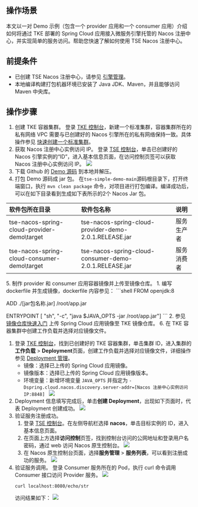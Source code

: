 ## 操作场景

本文以一对 Demo 示例（包含一个 provider 应用和一个 consumer 应用）介绍如何将通过 TKE 部署的 Spring Cloud 应用接入微服务引擎托管的 Nacos 注册中心，并实现简单的服务访问。帮助您快速了解如何使用 TSE Nacos 注册中心。



## 前提条件

- 已创建 TSE Nacos 注册中心，请参见 [引擎管理](https://cloud.tencent.com/document/product/1364/63997)。
- 本地编译构建打包机器环境已安装了 Java JDK、Maven，并且能够访问 Maven 中央库。



## 操作步骤

1. 创建 TKE 容器集群。
   登录 [TKE 控制台](https://console.cloud.tencent.com/tke2/cluster)，新建一个标准集群，容器集群所在的私有网络 VPC 需要与已创建好的 Nacos 引擎所在的私有网络保持一致。具体操作参见 [快速创建一个标准集群](https://cloud.tencent.com/document/product/457/54231)。
2. 获取 Nacos 注册中心实例访问 IP。
   登录 [TSE 控制台](https://console.cloud.tencent.com/tse)，单击已创建好的 Nacos 引擎实例的“ID”，进入基本信息页面，在访问控制页签可以获取 Nacos 注册中心实例访问 IP。
   ![](https://qcloudimg.tencent-cloud.cn/raw/e9a4b2e4430d337c153abc09a6bccf32.png)
3. 下载 Github 的 [Demo 源码](https://github.com/tencentyun/tse-simple-demo) 到本地并解压。
4. 打包 Demo 源码成 jar 包。
   在`tse-simple-demo-main`源码根目录下，打开终端窗口，执行 `mvn clean package` 命令，对项目进行打包编译。编译成功后，可以在如下目录看到生成如下表所示的2个 Nacos  Jar 包。
<table>
<thead>
<tr>
<th align="left">软件包所在目录</th>
<th align="left">软件包名称</th>
<th align="left">说明</th>
</tr>
</thead>
<tbody><tr>
<td align="left">tse-nacos-spring-cloud-provider-demo\target</td>
<td align="left">tse-nacos-spring-cloud-provider-demo-2.0.1.RELEASE.jar</td>
<td align="left">服务生产者</td>
</tr>
<tr>
<td align="left">tse-nacos-spring-cloud-consumer-demo\target</td>
<td align="left">tse-nacos-spring-cloud-consumer-demo-2.0.1.RELEASE.jar</td>
<td align="left">服务消费者</td>
</tr>
</tbody></table>
5. 制作 provider 和 consumer 应用容器镜像并上传至镜像仓库。
   1. 编写 dockerfile 并生成镜像，dockerfile 内容参见：
     ```shell
   FROM openjdk:8
    
   ADD ./[jar包名称.jar] /root/app.jar
       
   ENTRYPOINT  [ "sh", "-c", "java $JAVA_OPTS -jar /root/app.jar"]
     ```
   2. 参见 [镜像仓库快速入门](https://cloud.tencent.com/document/product/1141/63910) 上传 Spring Cloud 应用镜像至 TKE 镜像仓库。
6. 在 TKE 容器集群中创建工作负载并选择对应镜像文件。
   1. 登录 [TKE 控制台](https://console.cloud.tencent.com/tke2/cluster)，找到已创建好的 TKE 容器集群，单击集群 ID，进入集群的**工作负载** >  **Deployment**页面，创建工作负载并选择对应镜像文件，详细操作参见 [Deployment 管理](https://cloud.tencent.com/document/product/457/31705)。
      - 镜像：选择已上传的 Spring Cloud 应用镜像。
      - 镜像版本：选择已上传的 Spring Cloud 应用镜像版本。
      - 环境变量：新增环境变量 `JAVA_OPTS` 并指定为 `-Dspring.cloud.nacos.discovery.server-addr=[Nacos 注册中心实例访问 IP:8848] `
      ![](https://qcloudimg.tencent-cloud.cn/raw/98548ec6884fa0a2a8eb99cad00b41f6.png)
   2. Deployment 信息填写完成后，单击**创建 Deployment**，出现如下页面时，代表 Deployment 创建成功。
      ![](https://qcloudimg.tencent-cloud.cn/raw/ad305cc2cd6ea3d7af3aa3c5cab2e1b3.png)
7. 验证服务注册成功。
   1. 登录 [TSE 控制台](https://console.cloud.tencent.com/tse)。在左侧导航栏选择 **nacos**，单击目标实例的 ID，进入基本信息页面。
   2. 在页面上方选择**访问控制**页签，找到控制台访问的公网地址和登录用户名密码，通过 web 访问 Nacos 原生控制台。
      ![](https://qcloudimg.tencent-cloud.cn/raw/c23a003df4bf59c8ae9dc47bc319a169.png)
   3. 在 Nacos 原生控制台页面，选择**服务管理** > **服务列表**，可以看到注册成功的服务。
      ![](https://qcloudimg.tencent-cloud.cn/raw/478abd75daf46d19f81e257dcd42f94b.png)
8. 验证服务调用。
   登录 Consumer 服务所在的 Pod，执行 curl 命令调用 Consumer 接口访问 Provider 服务。
   ![](https://qcloudimg.tencent-cloud.cn/raw/9c9c3c128c826a647260d02d0fda14b8.png)
   ```
   curl localhost:8080/echo/str
   ```
   访问结果如下：
   ![](https://qcloudimg.tencent-cloud.cn/raw/e7c8e7fcbf51d6e3ed5b0a6669b0e765.png)





